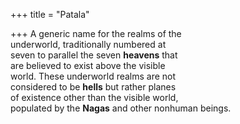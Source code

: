 +++
title = "Patala"

+++
A generic name for the realms of the  
underworld, traditionally numbered at  
seven to parallel the seven **heavens** that  
are believed to exist above the visible  
world. These underworld realms are not  
considered to be **hells** but rather planes  
of existence other than the visible world,  
populated by the **Nagas** and other nonhuman beings.
